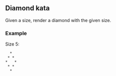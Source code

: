 ## Diamond kata

Given a size, render a diamond with the given size.

### Example

Size 5:

```
  *  
 * * 
*   *
 * * 
  *  
```